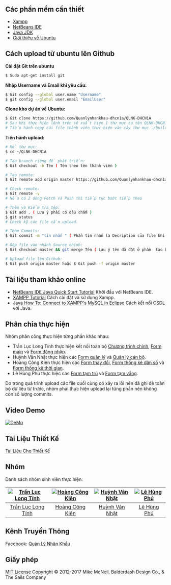 ﻿<h1>
<a href="https://github.com/Quanlynhankhau-dhcn1a/QLNK-DHCN1A"><img alt="" src="https://www.vectorlogo.zone/logos/java/java-card.png" title="Quản lý nhân khẩu bằng Java"/></a>
</h1>

## Các phần mềm cần thiết &nbsp;
- [Xampp](https://www.apachefriends.org/index.html)
- [NetBeans IDE](https://netbeans.org/)
- [Java JDK](http://www.oracle.com/technetwork/java/javase/downloads/index-jsp-138363.html)
- [Giới thiệu về Ubuntu](https://github.com/Quanlynhankhau-dhcn1a/QLNK-DHCN1A/blob/master/Gioi%20thieu%20ubuntu.md)

## Cách upload từ ubuntu lên Github

**Cài đặt Git trên ubuntu**
```sh
$ Sudo apt-get install git
```

**Nhập Username và Email khi yêu cầu:**
```sh
$ Git config --global user.name "Username"
$ git config --global user.email "EmailUser"
```

**Clone kho dự án về Ubuntu:**
```sh
$ Git clone https://github.com/Quanlynhankhau-dhcn1a/QLNK-DHCN1A
# Sau khi thực hiện lệnh trên sẽ xuất hiện 1 thư mục có tên QLNK-DHCN1A trong home
# Tiến hành copy cái file thành viên thực hiện vào cây thư mục ./build/classes/gui
```

**Tiến hành upload:**
```sh
# Mở thư mục:
$ cd ~/QLNK-DHCN1A

# Tạo branch riêng để phát triển:
$ Git checkout -b Tên ( Tên theo tên thành viên )

# Tạo remote:
$ Git remote add origin master https://github.com/Quanlynhankhau-dhcn1a/QLNK-DHCN1A

# Check remote:
$ Git remote -v
# Nếu có 2 dòng Fetch và Push thì tiếp tục bước tiếp theo

# Thêm và Kiểm tra tệp:
$ Git add . ( Lưu ý phải có dấu chấm )
$ git status
# Check kỹ các file cần upload.

# Thêm Commits:
$ Git commit -m "tin nhắn " ( Phần tin nhắn là Decription của file khi upload lên Github )

# Gộp file vào nhánh Source chính:
$ Git checkout master && git merge Tên ( Lưu ý tên đã đặt ở phần  tạo branch )

# Upload file lên Github:
$ Git push origin master hoặc $ Git push -f origin master
```

## Tài liệu tham khảo online
- [NetBeans IDE Java Quick Start Tutorial](https://netbeans.org/kb/docs/java/quickstart.html) Khởi đầu với NetBeans IDE.
- [XAMPP Tutorial](https://blog.udemy.com/xampp-tutorial/) Cách cài đặt và sử dụng Xampp.
- [Java How To: Connect to XAMPP's MySQL in Eclipse](https://nodehead.com/java-how-to-connect-to-xampps-mysql-in-eclipse/) Cách kết nối CSDL với Java.


## Phân chia thực hiện
Nhóm phân công thực hiện từng phần khác nhau:
- Trần Lục Long Tính thực hiện kết nối toàn bộ [Chương trình chính](https://github.com/Quanlynhankhau-dhcn1a/QLNK-DHCN1A), [Form main](https://github.com/Quanlynhankhau-dhcn1a/QLNK-DHCN1A/tree/master/build/classes/gui) và [Form đăng nhập](https://github.com/Quanlynhankhau-dhcn1a/QLNK-DHCN1A/tree/master/build/classes/gui).
- Huỳnh Vân Nhật thực hiện các [Form quản lý](https://github.com/Quanlynhankhau-dhcn1a/QLNK-DHCN1A/tree/master/build/classes/gui) và [Quản lý cán bộ](https://github.com/Quanlynhankhau-dhcn1a/QLNK-DHCN1A/tree/master/build/classes/gui).
- Hoàng Công Kiên thực hiện các [Form thay đổi](https://github.com/Quanlynhankhau-dhcn1a/QLNK-DHCN1A/tree/master/build/classes/gui), [Form thống kê dân số](https://github.com/Quanlynhankhau-dhcn1a/QLNK-DHCN1A/tree/master/build/classes/gui) và [Form thống kê thời gian](https://github.com/Quanlynhankhau-dhcn1a/QLNK-DHCN1A/tree/master/build/classes/gui).
- Lê Hùng Phú thực hiệc các [Form tạm trú](https://github.com/Quanlynhankhau-dhcn1a/QLNK-DHCN1A/tree/master/build/classes/gui) và [Form tạm vắng](https://github.com/Quanlynhankhau-dhcn1a/QLNK-DHCN1A/tree/master/build/classes/gui).

Do trong quá trình upload các file cuối cùng có xảy ra lỗi nên đã ghi đè toàn bộ dữ liệu từ trước, nhóm phải thực hiện upload lại từng phần nên không còn số lượng commits.
## Video Demo
[![DeMo](https://scontent.fsgn2-2.fna.fbcdn.net/v/t35.0-12/20182501_1776692762347715_146635551_o.png?oh=c2f8e6d04c88be4839eaeb3d73f0fc44&oe=596DAC9A)](https://www.youtube.com/watch?v=EiGLOiibU3U)
## Tài Liệu Thiết Kế 
[Tài Liệu Cho Thiết Kế](https://github.com/Quanlynhankhau-dhcn1a/QLNK-DHCN1A/blob/master/TaiLieuThietKe.md)
## Nhóm
Danh sách nhóm sinh viên thực hiện:

[![Trần Lục Long Tính](https://scontent.fsgn2-2.fna.fbcdn.net/v/t34.0-12/20134438_1307982839301077_214408582_n.png?oh=1cc59a8747489e0e8064554f82c290fe&oe=596D4EC8)](https://www.facebook.com/tinh.dk) |  [![Hoàng Công Kiên](https://scontent.fsgn2-2.fna.fbcdn.net/v/t34.0-12/20134489_1307983665967661_1170340642_n.png?oh=a3b4add24ab2b13014fe5a38a40f2b2e&oe=596D4C0A)](https://www.facebook.com/hck1996)| [![Huỳnh Vân Nhật](https://scontent.fsgn2-2.fna.fbcdn.net/v/t34.0-12/20158127_1307988119300549_1205138497_n.png?oh=05242942415bac4262f4c753c859310e&oe=596D3807)](https://www.facebook.com/hvn96) | [![Lê Hùng Phú](https://scontent.fsgn2-2.fna.fbcdn.net/v/t34.0-12/20067846_1307985349300826_588960186_n.png?oh=3044000b758ba118cf5be36feb5ee44a&oe=596C431A)](https://www.facebook.com/lynklee.le)
:---:|:---:|:---:|:---:
[Trần Lục Long Tính](https://github.com/tinhdk1) | [Hoàng Công Kiên](https://github.com/deepink2) | [Huỳnh Vân Nhật](https://github.com/huynhvannhat) | [Lê Hùng Phú](https://github.com/lehungphu)

## Kênh Truyền Thông 
Facebook: [Quản Lý Nhân Khẩu](https://www.facebook.com/quanlynhankhau/)
## Giấy phép

[MIT License](https://vi.wikipedia.org/wiki/Gi%E1%BA%A5y_ph%C3%A9p_MIT)  Copyright © 2012-2017 Mike McNeil, Balderdash Design Co., & The Sails Company
